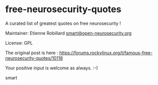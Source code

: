 # free-neurosecurity-quotes
A curated list of greatest quotes on free neurosecurity ! 

Maintainer: Etienne Robillard <smart@open-neurosecurity.org> 

License: GPL 

The original post is here : https://forums.rockylinux.org/t/famous-free-neurosecurity-quotes/10118

Your positive input is welcome as always. :-) 

smart 
